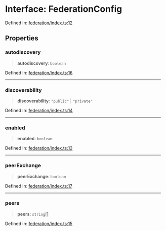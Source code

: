 # Interface: FederationConfig

Defined in: [federation/index.ts:12](https://github.com/happyvertical/smrt/blob/3e10e04571f8229dee5c87ee2f9b9b06c6c49f12/packages/gnode/src/federation/index.ts#L12)

## Properties

### autodiscovery

> **autodiscovery**: `boolean`

Defined in: [federation/index.ts:16](https://github.com/happyvertical/smrt/blob/3e10e04571f8229dee5c87ee2f9b9b06c6c49f12/packages/gnode/src/federation/index.ts#L16)

***

### discoverability

> **discoverability**: `"public"` \| `"private"`

Defined in: [federation/index.ts:14](https://github.com/happyvertical/smrt/blob/3e10e04571f8229dee5c87ee2f9b9b06c6c49f12/packages/gnode/src/federation/index.ts#L14)

***

### enabled

> **enabled**: `boolean`

Defined in: [federation/index.ts:13](https://github.com/happyvertical/smrt/blob/3e10e04571f8229dee5c87ee2f9b9b06c6c49f12/packages/gnode/src/federation/index.ts#L13)

***

### peerExchange

> **peerExchange**: `boolean`

Defined in: [federation/index.ts:17](https://github.com/happyvertical/smrt/blob/3e10e04571f8229dee5c87ee2f9b9b06c6c49f12/packages/gnode/src/federation/index.ts#L17)

***

### peers

> **peers**: `string`[]

Defined in: [federation/index.ts:15](https://github.com/happyvertical/smrt/blob/3e10e04571f8229dee5c87ee2f9b9b06c6c49f12/packages/gnode/src/federation/index.ts#L15)
